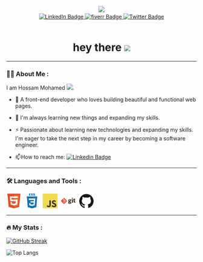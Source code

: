 <!--
**Devhoss/Devhoss** is a ✨ _special_ ✨ repository because its `README.md` (this file) appears on your GitHub profile. 
Here are some ideas to get you started:
--> 

<div id="header" align="center">
  <img src="https://media.giphy.com/media/Uaxj062PavgqZRhVkS/giphy.gif" width="300px" />
  <div id="badges">
  <a href="https://www.linkedin.com/in/dev-hossam/" target="_blank">
    <img src="https://img.shields.io/badge/LinkedIn-blue?style=for-the-badge&logo=linkedin&logoColor=white" alt="LinkedIn Badge"/>
  </a>
  <a href="https://www.fiverr.com/hossam_mohamed0/create-your-website-exactly-how-you-want-it-to-look" target="_blank">
    <img src="https://img.shields.io/badge/fiverr-darkgreen?style=for-the-badge&logo=fiverr&logoColor=white" alt="fiverr Badge"/>
  </a>
  <a href="https://twitter.com/HosamMohamed" target="_blank">
    <img src="https://img.shields.io/badge/Twitter-black?style=for-the-badge&logo=twitter&logoColor=white" alt="Twitter Badge"/>
  </a>
</div>
  
<img src="https://komarev.com/ghpvc/?username=Devhoss&style=flat-square&color=blue" alt=""/>

<h1>
  hey there
  <img src="https://media.giphy.com/media/hvRJCLFzcasrR4ia7z/giphy.gif" width="30px"/>
</h1>
</div>


---

### :woman_technologist: About Me :
I am Hossam Mohamed <img src="https://media.giphy.com/media/WUlplcMpOCEmTGBtBW/giphy.gif" width="30">.

- :telescope: A front-end developer who loves building beautiful and functional web pages.

- :seedling: I'm always learning new things and expanding my skills.

- :zap: Passionate about learning new technologies and expanding my skills. I'm eager to take the next step in my career by becoming a software engineer.

- :mailbox:How to reach me: [![Linkedin Badge](https://img.shields.io/badge/-Linkedin-blue?style=flat&logo=Linkedin&logoColor=white)](https://www.linkedin.com/in/dev-hossam/)


---

### :hammer_and_wrench: Languages and Tools :

<div>
  <img src="https://github.com/devicons/devicon/blob/master/icons/html5/html5-original.svg" title="HTML5" alt="HTML" width="40" height="40"/>&nbsp;
  <img src="https://github.com/devicons/devicon/blob/master/icons/css3/css3-plain-wordmark.svg"  title="CSS3" alt="CSS" width="40" height="40"/>&nbsp;
    <img src="https://github.com/devicons/devicon/blob/master/icons/javascript/javascript-original.svg" title="JavaScript" alt="JavaScript" width="40" height="40"/>&nbsp;
  <img src="https://github.com/devicons/devicon/blob/master/icons/git/git-original-wordmark.svg" title="Git" alt="Git" width="40" height="40"/>&nbsp;
  <img src="https://github.com/devicons/devicon/blob/master/icons/github/github-original.svg" title="Github" alt="Github" width="40" height="40" color="white"/>&nbsp;
</div>


---

### :fire: My Stats :
[![GitHub Streak](http://github-readme-streak-stats.herokuapp.com?user=Devhoss&theme=radical&date_format=j%20M%5B%20Y%5D)](https://git.io/streak-stats)

![Top Langs](https://github-readme-stats.vercel.app/api/top-langs/?username=Devhoss&theme=radical&exclude_repo=github-readme-stats,anuraghazra.github.io)

